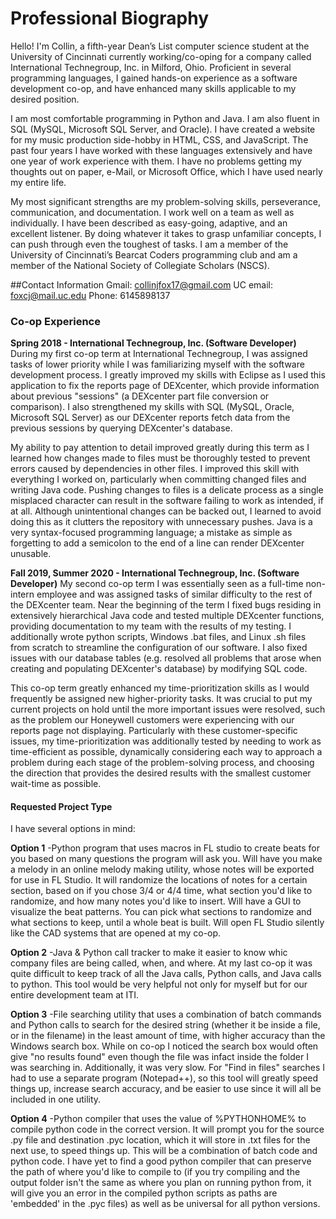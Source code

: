 # Professional Biography

Hello! I'm Collin, a fifth-year Dean’s List computer science student at the University of Cincinnati currently working/co-oping for a company called International Technegroup, Inc. in Milford, Ohio. Proficient in several programming languages, I gained hands-on experience as a software development co-op, and have enhanced many skills applicable to my desired position.

I am most comfortable programming in Python and Java. I am also fluent in SQL (MySQL, Microsoft SQL Server, and Oracle). I have created a website for my music production side-hobby in HTML, CSS, and JavaScript. The past four years I have worked with these languages extensively and have one year of work experience with them. I have no problems getting my thoughts out on paper, e-Mail, or Microsoft Office, which I have used nearly my entire life. 

My most significant strengths are my problem-solving skills, perseverance, communication, and documentation. I work well on a team as well as individually. I have been described as easy-going, adaptive, and an excellent listener. By doing whatever it takes to grasp unfamiliar concepts, I can push through even the toughest of tasks. I am a member of the University of Cincinnati’s Bearcat Coders programming club and am a member of the National Society of Collegiate Scholars (NSCS). 

##Contact Information
Gmail: collinjfox17@gmail.com
UC email: foxcj@mail.uc.edu
Phone: 6145898137

### Co-op Experience

**Spring 2018 - International Technegroup, Inc. (Software Developer)**
During my first co-op term at International Technegroup, I was assigned tasks of lower priority while I was familiarizing myself with the software development process. I greatly improved my skills with Eclipse as I used this application to fix the reports page of DEXcenter, which provide information about previous "sessions" (a DEXcenter part file conversion or comparison). I also strengthened my skills with SQL (MySQL, Oracle, Microsoft SQL Server) as our DEXcenter reports fetch data from the previous sessions by querying DEXcenter's database. 

My ability to pay attention to detail improved greatly during this term as I learned how changes made to files must be thoroughly tested to prevent errors caused by dependencies in other files. I improved this skill with everything I worked on, particularly when committing changed files and writing Java code. Pushing changes to files is a delicate process as a single misplaced character can result in the software failing to work as intended, if at all. Although unintentional changes can be backed out, I learned to avoid doing this as it clutters the repository with unnecessary pushes. Java is a very syntax-focused programming language; a mistake as simple as forgetting to add a semicolon to the end of a line can render DEXcenter unusable. 

**Fall 2019, Summer 2020 - International Technegroup, Inc. (Software Developer)**
My second co-op term I was essentially seen as a full-time non-intern employee and was assigned tasks of similar difficulty to the rest of the DEXcenter team. Near the beginning of the term I fixed bugs residing in extensively hierarchical Java code and tested multiple DEXcenter functions, providing documentation to my team with the results of my testing. I additionally wrote python scripts, Windows .bat files, and Linux .sh files from scratch to streamline the configuration of our software. I also fixed issues with our database tables (e.g. resolved all problems that arose when creating and populating DEXcenter's database) by modifying SQL code.

This co-op term greatly enhanced my time-prioritization skills as I would frequently be assigned new higher-priority tasks. It was crucial to put my current projects on hold until the more important issues were resolved, such as the problem our Honeywell customers were experiencing with our reports page not displaying. Particularly with these customer-specific issues, my time-prioritization was additionally tested by needing to work as time-efficient as possible, dynamically considering each way to approach a problem during each stage of the problem-solving process, and choosing the direction that provides the desired results with the smallest customer wait-time as possible.

#### Requested Project Type
I have several options in mind:

**Option 1**
-Python program that uses macros in FL studio to create beats for you based on many questions the program will ask you. Will have you make a melody in an online melody making utility, whose notes will be exported for use in FL Studio. It will randomize the locations of notes for a certain section, based on if you chose 3/4 or 4/4 time, what section you'd like to randomize, and how many notes you'd like to insert. Will have a GUI to visualize the beat patterns. You can pick what sections to randomize and what sections to keep, until a whole beat is built. Will open FL Studio silently like the CAD systems that are opened at my co-op.

**Option 2**
-Java & Python call tracker to make it easier to know whic company files are being called, when, and where. At my last co-op it was quite difficult to keep track of all the Java calls, Python calls, and Java calls to python. This tool would be very helpful not only for myself but for our entire development team at ITI.

**Option 3**
-File searching utility that uses a combination of batch commands and Python calls to search for the desired string (whether it be inside a file, or in the filename) in the least amount of time, with higher accuracy than the Windows search box. While on co-op I noticed the search box would often give "no results found" even though the file was infact inside the folder I was searching in. Additionally, it was very slow. For "Find in files" searches I had to use a separate program (Notepad++), so this tool will greatly speed things up, increase search accuracy, and be easier to use since it will all be included in one utility. 

**Option 4** 
-Python compiler that uses the value of %PYTHONHOME% to compile python code in the correct version. It will prompt you for the source .py file and destination .pyc location, which it will store in .txt files for the next use, to speed things up. This will be a combination of batch code and python code. I have yet to find a good python compiler that can preserve the path of where you'd like to compile to (if you try compiling and the output folder isn't the same as where you plan on running python from, it will give you an error in the compiled python scripts as paths are 'embedded' in the .pyc files) as well as be universal for all python versions. 
